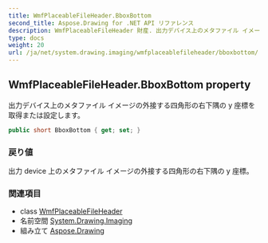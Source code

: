 ```yaml
---
title: WmfPlaceableFileHeader.BboxBottom
second_title: Aspose.Drawing for .NET API リファレンス
description: WmfPlaceableFileHeader 財産. 出力デバイス上のメタファイル イメージの外接する四角形の右下隅の y 座標を取得または設定します
type: docs
weight: 20
url: /ja/net/system.drawing.imaging/wmfplaceablefileheader/bboxbottom/
---
```

## WmfPlaceableFileHeader.BboxBottom property

出力デバイス上のメタファイル イメージの外接する四角形の右下隅の y 座標を取得または設定します。

```csharp
public short BboxBottom { get; set; }
```

### 戻り値

出力 device 上のメタファイル イメージの外接する四角形の右下隅の y 座標。

### 関連項目

* class [WmfPlaceableFileHeader](../)
* 名前空間 [System.Drawing.Imaging](../../wmfplaceablefileheader/)
* 組み立て [Aspose.Drawing](../../../)



